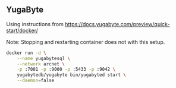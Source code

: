 
## YugaByte

Using instructions from https://docs.yugabyte.com/preview/quick-start/docker/ 

Note:  Stopping and restarting container does not with this setup.

```bash
docker run -d \
    --name yugabytesql \
    --network arcnet \
    -p :7001 -p :9000 -p :5433 -p :9042 \
    yugabytedb/yugabyte bin/yugabyted start \
    --daemon=false
```